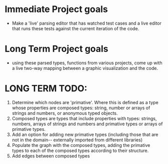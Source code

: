 # Immediate Project goals
* Make a 'live' parsing editor that has watched test cases and a live editor that runs these tests against the current iteration of the code.

# Long Term Project goals
* using these parsed types, functions from various projects, come up with a live two-way mapping between a graphic visualization and the code.

# LONG TERM TODO:
1. Determine which nodes are 'primative'. Where this is defined as a type whose properties are composed types: string, number or arrays of strings and numbers, or anonymous typed objects.
2. Composed types are types that include properties with types: strings, numbers, arrays of strings and numbers and primative types or arrays of primative types. 
3. Add an option for adding new primative types (including those that are not in the domain-- externally imported from different libraries)
4. Populate the graph with the composed types, adding the primative types to each of the composed types according to their structure.
5. Add edges between composed types